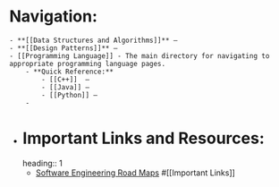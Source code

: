 # Navigation:
	- **[[Data Structures and Algorithms]]** –
	- **[[Design Patterns]]** –
	- [[Programming Language]] - The main directory for navigating to appropriate programming language pages.
		- **Quick Reference:**
			- [[C++]]  –
			- [[Java]] –
			- [[Python]] –
		-
- # Important Links and Resources:
  heading:: 1
	- [Software Engineering Road Maps](https://roadmap.sh/) #[[Important Links]]